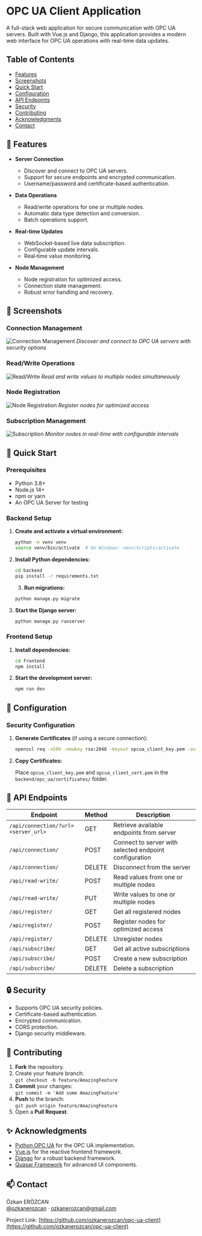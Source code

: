 # OPC UA Client Application

A full-stack web application for secure communication with OPC UA servers. Built with Vue.js and Django, this application provides a modern web interface for OPC UA operations with real-time data updates.

## Table of Contents

- [Features](#features)
- [Screenshots](#screenshots)
- [Quick Start](#quick-start)
- [Configuration](#configuration)
- [API Endpoints](#api-endpoints)
- [Security](#security)
- [Contributing](#contributing)
- [Acknowledgments](#acknowledgments)
- [Contact](#contact)

## 🌟 Features

- **Server Connection**

  - Discover and connect to OPC UA servers.
  - Support for secure endpoints and encrypted communication.
  - Username/password and certificate-based authentication.

- **Data Operations**

  - Read/write operations for one or multiple nodes.
  - Automatic data type detection and conversion.
  - Batch operations support.

- **Real-time Updates**

  - WebSocket‑based live data subscription.
  - Configurable update intervals.
  - Real‑time value monitoring.

- **Node Management**
  - Node registration for optimized access.
  - Connection state management.
  - Robust error handling and recovery.

## 📸 Screenshots

### Connection Management

![Connection Management](docs/images/connection.png)
_Discover and connect to OPC UA servers with security options_

### Read/Write Operations

![Read/Write](docs/images/read-write.png)
_Read and write values to multiple nodes simultaneously_

### Node Registration

![Node Registration](docs/images/registration.png)
_Register nodes for optimized access_

### Subscription Management

![Subscription](docs/images/subscription.png)
_Monitor nodes in real-time with configurable intervals_

## 🚀 Quick Start

### Prerequisites

- Python 3.8+
- Node.js 14+
- npm or yarn
- An OPC UA Server for testing

### Backend Setup

1. **Create and activate a virtual environment:**

   ```bash
   python -m venv venv
   source venv/bin/activate  # On Windows: venv\Scripts\activate
   ```

2. **Install Python dependencies:**

   ```bash
   cd backend
   pip install -r requirements.txt
   ```

   3. **Run migrations:**

   ```bash
   python manage.py migrate
   ```

3. **Start the Django server:**

   ```bash
   python manage.py runserver
   ```

### Frontend Setup

1. **Install dependencies:**

   ```bash
   cd frontend
   npm install
   ```

2. **Start the development server:**

   ```bash
   npm run dev
   ```

## 🔧 Configuration

### Security Configuration

1. **Generate Certificates** (if using a secure connection):

   ```bash
   openssl req -x509 -newkey rsa:2048 -keyout opcua_client_key.pem -out opcua_client_cert.pem -days 365 -config openssl.conf -nodes
   ```

2. **Copy Certificates:**

   Place `opcua_client_key.pem` and `opcua_client_cert.pem` in the `backend/opc_ua/certificates/` folder.

## 📡 API Endpoints

| **Endpoint**                        | **Method** | **Description**                                        |
| ----------------------------------- | ---------- | ------------------------------------------------------ |
| `/api/connection/?url=<server_url>` | GET        | Retrieve available endpoints from server               |
| `/api/connection/`                  | POST       | Connect to server with selected endpoint configuration |
| `/api/connection/`                  | DELETE     | Disconnect from the server                             |
| `/api/read-write/`                  | POST       | Read values from one or multiple nodes                 |
| `/api/read-write/`                  | PUT        | Write values to one or multiple nodes                  |
| `/api/register/`                    | GET        | Get all registered nodes                               |
| `/api/register/`                    | POST       | Register nodes for optimized access                    |
| `/api/register/`                    | DELETE     | Unregister nodes                                       |
| `/api/subscribe/`                   | GET        | Get all active subscriptions                           |
| `/api/subscribe/`                   | POST       | Create a new subscription                              |
| `/api/subscribe/`                   | DELETE     | Delete a subscription                                  |

## 🔒 Security

- Supports OPC UA security policies.
- Certificate-based authentication.
- Encrypted communication.
- CORS protection.
- Django security middleware.

## 🤝 Contributing

1. **Fork** the repository.
2. Create your feature branch:  
   `git checkout -b feature/AmazingFeature`
3. **Commit** your changes:  
   `git commit -m 'Add some AmazingFeature'`
4. **Push** to the branch:  
   `git push origin feature/AmazingFeature`
5. Open a **Pull Request**.

## ✨ Acknowledgments

- [Python OPC UA](https://python-opcua.readthedocs.io/) for the OPC UA implementation.
- [Vue.js](https://vuejs.org/) for the reactive frontend framework.
- [Django](https://www.djangoproject.com/) for a robust backend framework.
- [Quasar Framework](https://quasar.dev/) for advanced UI components.

## 📫 Contact

Özkan ERÖZCAN  
[@ozkanerozcan](https://github.com/ozkanerozcan) · ozkanerozcan@gmail.com

Project Link: [https://github.com/ozkanerozcan/opc-ua-client](https://github.com/ozkanerozcan/opc-ua-client)
